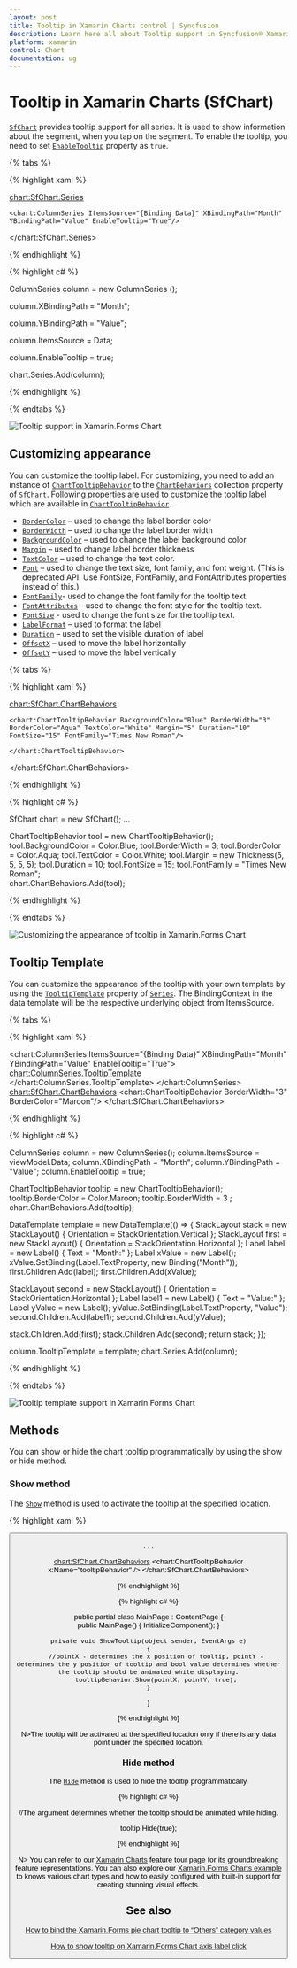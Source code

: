 ```yaml
---
layout: post
title: Tooltip in Xamarin Charts control | Syncfusion
description: Learn here all about Tooltip support in Syncfusion® Xamarin Charts (SfChart) control, its elements and more.
platform: xamarin
control: Chart
documentation: ug
---
```


# Tooltip in Xamarin Charts (SfChart)

[`SfChart`](https://help.syncfusion.com/cr/xamarin/Syncfusion.SfChart.XForms.SfChart.html) provides tooltip support for all series. It is used to show information about the segment, when you tap on the segment. To enable the tooltip, you need to set [`EnableTooltip`](https://help.syncfusion.com/cr/xamarin/Syncfusion.SfChart.XForms.ChartSeries.html#Syncfusion_SfChart_XForms_ChartSeries_EnableTooltip) property as `true`.

{% tabs %} 

{% highlight xaml %}

<chart:SfChart.Series>

	<chart:ColumnSeries ItemsSource="{Binding Data}" XBindingPath="Month" YBindingPath="Value" EnableTooltip="True"/>

</chart:SfChart.Series>

{% endhighlight %}

{% highlight c# %}

ColumnSeries column = new ColumnSeries ();

column.XBindingPath = "Month";

column.YBindingPath = "Value";

column.ItemsSource = Data;

column.EnableTooltip = true;

chart.Series.Add(column);	

{% endhighlight %}

{% endtabs %}

![Tooltip support in Xamarin.Forms Chart](tooltip_images/tooltip1.png)

## Customizing appearance

You can customize the tooltip label. For customizing, you need to add an instance of [`ChartTooltipBehavior`](https://help.syncfusion.com/cr/xamarin/Syncfusion.SfChart.XForms.ChartTooltipBehavior.html) to the [`ChartBehaviors`](https://help.syncfusion.com/cr/xamarin/Syncfusion.SfChart.XForms.SfChart.html#Syncfusion_SfChart_XForms_SfChart_ChartBehaviors) collection property of [`SfChart`](https://help.syncfusion.com/cr/xamarin/Syncfusion.SfChart.XForms.SfChart.html). Following properties are used to customize the tooltip label which are available in [`ChartTooltipBehavior`](https://help.syncfusion.com/cr/xamarin/Syncfusion.SfChart.XForms.ChartTooltipBehavior.html).

* [`BorderColor`](https://help.syncfusion.com/cr/xamarin/Syncfusion.SfChart.XForms.ChartTooltipBehavior.html#Syncfusion_SfChart_XForms_ChartTooltipBehavior_BorderColor) – used to change the label border color
* [`BorderWidth`](https://help.syncfusion.com/cr/xamarin/Syncfusion.SfChart.XForms.ChartTooltipBehavior.html#Syncfusion_SfChart_XForms_ChartTooltipBehavior_BorderWidth) – used to change the label border width
* [`BackgroundColor`](https://help.syncfusion.com/cr/xamarin/Syncfusion.SfChart.XForms.ChartTooltipBehavior.html#Syncfusion_SfChart_XForms_ChartTooltipBehavior_BackgroundColor) – used to change the label background color
* [`Margin`](https://help.syncfusion.com/cr/xamarin/Syncfusion.SfChart.XForms.ChartTooltipBehavior.html#Syncfusion_SfChart_XForms_ChartTooltipBehavior_Margin) – used to change label border thickness
* [`TextColor`](https://help.syncfusion.com/cr/xamarin/Syncfusion.SfChart.XForms.ChartTooltipBehavior.html#Syncfusion_SfChart_XForms_ChartTooltipBehavior_TextColor) – used to change the text color.
* [`Font`](https://help.syncfusion.com/cr/xamarin/Syncfusion.SfChart.XForms.ChartTooltipBehavior.html#Syncfusion_SfChart_XForms_ChartTooltipBehavior_Font) – used to change the text size, font family, and font weight. (This is deprecated API. Use FontSize, FontFamily, and FontAttributes properties instead of this.)
* [`FontFamily`](https://help.syncfusion.com/cr/xamarin/Syncfusion.SfChart.XForms.ChartTooltipBehavior.html#Syncfusion_SfChart_XForms_ChartTooltipBehavior_FontFamily)- used to change the font family for the tooltip text.
* [`FontAttributes`](https://help.syncfusion.com/cr/xamarin/Syncfusion.SfChart.XForms.ChartTooltipBehavior.html#Syncfusion_SfChart_XForms_ChartTooltipBehavior_FontAttributes) - used to change the font style for the tooltip text.
* [`FontSize`](https://help.syncfusion.com/cr/xamarin/Syncfusion.SfChart.XForms.ChartTooltipBehavior.html#Syncfusion_SfChart_XForms_ChartTooltipBehavior_FontSize) - used to change the font size for the tooltip text.
* [`LabelFormat`](https://help.syncfusion.com/cr/xamarin/Syncfusion.SfChart.XForms.ChartTooltipBehavior.html#Syncfusion_SfChart_XForms_ChartTooltipBehavior_LabelFormat) – used to format the label
* [`Duration`](https://help.syncfusion.com/cr/xamarin/Syncfusion.SfChart.XForms.ChartTooltipBehavior.html#Syncfusion_SfChart_XForms_ChartTooltipBehavior_Duration) – used to set the visible duration of label
* [`OffsetX`](https://help.syncfusion.com/cr/xamarin/Syncfusion.SfChart.XForms.ChartTooltipBehavior.html#Syncfusion_SfChart_XForms_ChartTooltipBehavior_OffsetX) – used to move the label horizontally
* [`OffsetY`](https://help.syncfusion.com/cr/xamarin/Syncfusion.SfChart.XForms.ChartTooltipBehavior.html#Syncfusion_SfChart_XForms_ChartTooltipBehavior_OffsetY) – used to move the label vertically

{% tabs %} 

{% highlight xaml %}

<chart:SfChart.ChartBehaviors>

	<chart:ChartTooltipBehavior BackgroundColor="Blue" BorderWidth="3" BorderColor="Aqua" TextColor="White" Margin="5" Duration="10"  FontSize="15" FontFamily="Times New Roman"/>

	</chart:ChartTooltipBehavior>

</chart:SfChart.ChartBehaviors>


{% endhighlight %}

{% highlight c# %}

SfChart chart = new SfChart();
...

ChartTooltipBehavior tool = new ChartTooltipBehavior();
tool.BackgroundColor = Color.Blue;
tool.BorderWidth = 3;
tool.BorderColor = Color.Aqua;
tool.TextColor = Color.White;
tool.Margin = new Thickness(5, 5, 5, 5);
tool.Duration = 10;
tool.FontSize = 15;	
tool.FontFamily = "Times New Roman";	
chart.ChartBehaviors.Add(tool);

{% endhighlight %}

{% endtabs %}

![Customizing the appearance of tooltip in Xamarin.Forms Chart](tooltip_images/tooltip2.png)

## Tooltip Template

You can customize the appearance of the tooltip with your own template by using the [`TooltipTemplate`](https://help.syncfusion.com/cr/xamarin/Syncfusion.SfChart.XForms.ChartSeries.html#Syncfusion_SfChart_XForms_ChartSeries_TooltipTemplate) property of [`Series`](https://help.syncfusion.com/cr/xamarin/Syncfusion.SfChart.XForms.ChartSeries.html). The BindingContext in the data template will be the respective underlying object from ItemsSource.

{% tabs %} 

{% highlight xaml %}

<chart:ColumnSeries ItemsSource="{Binding Data}" XBindingPath="Month" YBindingPath="Value" EnableTooltip="True">
                    <chart:ColumnSeries.TooltipTemplate>
                        <DataTemplate>
                            <StackLayout Orientation="Vertical">
                                <StackLayout Orientation="Horizontal">
                                    <Label Text="Month :" />
                                    <Label Text="{Binding Month}"/>
                                </StackLayout>
                                <StackLayout Orientation="Horizontal">
                                    <Label Text="Value   :" />
                                    <Label Text="{Binding Value}"/>
                                </StackLayout>
                            </StackLayout>
                        </DataTemplate>
                    </chart:ColumnSeries.TooltipTemplate>
</chart:ColumnSeries>
<chart:SfChart.ChartBehaviors>
   <chart:ChartTooltipBehavior BorderWidth="3" BorderColor="Maroon"/>
</chart:SfChart.ChartBehaviors>



{% endhighlight %}

{% highlight c# %}

ColumnSeries column = new ColumnSeries();
column.ItemsSource = viewModel.Data;
column.XBindingPath = "Month";
column.YBindingPath = "Value";
column.EnableTooltip = true;

ChartTooltipBehavior tooltip = new ChartTooltipBehavior();
tooltip.BorderColor = Color.Maroon;
tooltip.BorderWidth = 3 ;
chart.ChartBehaviors.Add(tooltip);

DataTemplate template = new DataTemplate(() =>
{
StackLayout stack = new StackLayout() { Orientation = StackOrientation.Vertical };
StackLayout first = new StackLayout() { Orientation = StackOrientation.Horizontal };
Label label = new Label() { Text = "Month:" };
Label xValue = new Label();
xValue.SetBinding(Label.TextProperty, new Binding("Month"));
first.Children.Add(label);
first.Children.Add(xValue);

StackLayout second = new StackLayout() { Orientation = StackOrientation.Horizontal };
Label label1 = new Label() { Text = "Value:" };
Label yValue = new Label();
yValue.SetBinding(Label.TextProperty, "Value");
second.Children.Add(label1);
second.Children.Add(yValue);

stack.Children.Add(first);
stack.Children.Add(second);
return stack;
});

column.TooltipTemplate = template;
chart.Series.Add(column);


{% endhighlight %}

{% endtabs %}

![Tooltip template support in Xamarin.Forms Chart ](tooltip_images/TooltipTemplate.png)

## Methods

You can show or hide the chart tooltip programmatically by using the show or hide method. 

### Show method

The [`Show`](https://help.syncfusion.com/cr/xamarin/Syncfusion.SfChart.XForms.ChartTooltipBehavior.html#Syncfusion_SfChart_XForms_ChartTooltipBehavior_Show_System_Single_System_Single_System_Boolean_) method is used to activate the tooltip at the specified location.

{% highlight xaml %}

<Button Text="Show tooltip" Clicked="ShowTooltip" />

. . .

<chart:SfChart.ChartBehaviors>
    <chart:ChartTooltipBehavior x:Name="tooltipBehavior" />
</chart:SfChart.ChartBehaviors>

{% endhighlight %}

{% highlight c# %}

public partial class MainPage : ContentPage
{    
    public MainPage()
    {
        InitializeComponent();
    }

    private void ShowTooltip(object sender, EventArgs e)
    {
        //pointX - determines the x position of tooltip, pointY - determines the y position of tooltip and bool value determines whether the tooltip should be animated while displaying.
        tooltipBehavior.Show(pointX, pointY, true);
    }
}

{% endhighlight %}

N>The tooltip will be activated at the specified location only if there is any data point under the specified location.

### Hide method

The [`Hide`](https://help.syncfusion.com/cr/xamarin/Syncfusion.SfChart.XForms.ChartTooltipBehavior.html#Syncfusion_SfChart_XForms_ChartTooltipBehavior_Hide_System_Boolean_) method is used to hide the tooltip programmatically.

{% highlight c# %}

//The argument determines whether the tooltip should be animated while hiding.

tooltip.Hide(true);

{% endhighlight %}

N> You can refer to our [Xamarin Charts](https://www.syncfusion.com/xamarin-ui-controls/xamarin-charts) feature tour page for its groundbreaking feature representations. You can also explore our [Xamarin.Forms Charts example](https://github.com/syncfusion/xamarin-demos/tree/master/Forms/Chart) to knows various chart types and how to easily configured with built-in support for creating stunning visual effects.  

## See also

[How to bind the Xamarin.Forms pie chart tooltip to “Others” category values](https://support.syncfusion.com/kb/article/10323/how-to-bind-the-xamarin-forms-pie-chart-tooltip-to-others-category-values) 

[How to show tooltip on Xamarin.Forms Chart axis label click](https://support.syncfusion.com/kb/article/10197/how-to-show-tooltip-on-xamarin-forms-chart-axis-label-click) 
